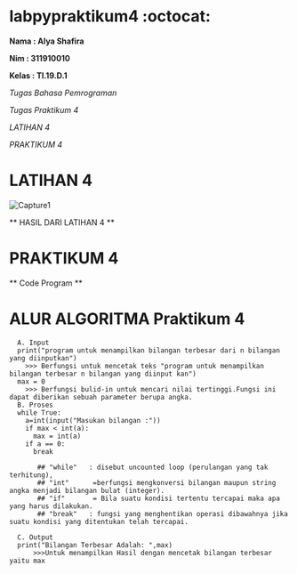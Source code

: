 
# labpypraktikum4 :octocat:
**Nama  : Alya Shafira**

**Nim   : 311910010**

**Kelas : TI.19.D.1**

*Tugas Bahasa Pemrograman*

*Tugas Praktikum 4*

*LATIHAN 4*

*PRAKTIKUM 4*

# LATIHAN 4
 ![Capture1](https://user-images.githubusercontent.com/56963083/69342052-509bad80-0c9d-11ea-9359-feae559acf72.PNG)
 
 ** HASIL DARI LATIHAN 4 **


# PRAKTIKUM 4

** Code Program **
     


# ALUR ALGORITMA Praktikum 4

      A. Input
      print("program untuk menampilkan bilangan terbesar dari n bilangan yang diinputkan")
        >>> Berfungsi untuk mencetak teks "program untuk menampilkan bilangan terbesar n bilangan yang diinput kan") 
      max = 0
        >>> Berfungsi bulid-in untuk mencari nilai tertinggi.Fungsi ini dapat diberikan sebuah parameter berupa angka.
      B. Proses
      while True:
        a=int(input("Masukan bilangan :"))
        if max < int(a):
          max = int(a)
        if a == 0:
          break
           
           ## "while"	: disebut uncounted loop (perulangan yang tak terhitung),
           ## "int"	     =berfungsi mengkonversi bilangan maupun string angka menjadi bilangan bulat (integer).
           ## "if"	     = Bila suatu kondisi tertentu tercapai maka apa yang harus dilakukan.
           ## "break"	: fungsi yang menghentikan operasi dibawahnya jika suatu kondisi yang ditentukan telah tercapai.
       
      C. Output
      print("Bilangan Terbesar Adalah: ",max)
          >>>Untuk menampilkan Hasil dengan mencetak bilangan terbesar yaitu max
      

